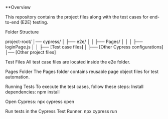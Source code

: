 **Overview

This repository contains the project files along with the test cases for end-to-end (E2E) testing.

Folder Structure

project-root/
│── cypress/
│   ├── e2e/
│   │   ├── Pages/
│   │   │   ├── loginPage.js
│   │   ├── [Test case files]
│   ├── [Other Cypress configurations]
│── [Other project files]

Test Files
All test case files are located inside the e2e folder.

Pages Folder
The Pages folder contains reusable page object files for test automation.

Running Tests
To execute the test cases, follow these steps:
Install dependencies:
npm install

Open Cypress:
npx cypress open

Run tests in the Cypress Test Runner.
npx cypress run
